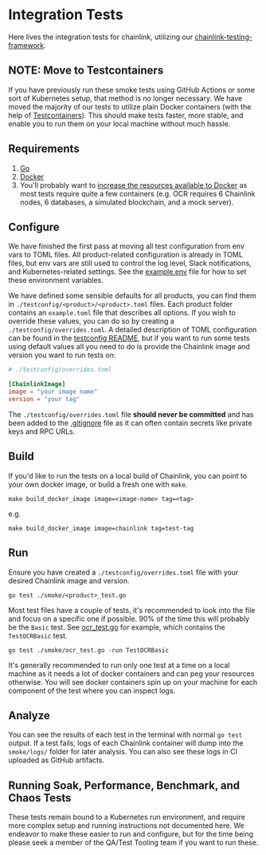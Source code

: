 # Integration Tests   

Here lives the integration tests for chainlink, utilizing our [chainlink-testing-framework](https://github.com/smartcontractkit/chainlink-testing-framework).

## NOTE: Move to Testcontainers

If you have previously run these smoke tests using GitHub Actions or some sort of Kubernetes setup, that method is no longer necessary. We have moved the majority of our tests to utilize plain Docker containers (with the help of [Testcontainers](https://golang.testcontainers.org/)). This should make tests faster, more stable, and enable you to run them on your local machine without much hassle.

## Requirements   

1. [Go](https://go.dev/)
2. [Docker](https://www.docker.com/)
3. You'll probably want to [increase the resources available to Docker](https://stackoverflow.com/questions/44533319/how-to-assign-more-memory-to-docker-container) as most tests require quite a few containers (e.g. OCR requires 6 Chainlink nodes, 6 databases, a simulated blockchain, and a mock server).

## Configure   

We have finished the first pass at moving all test configuration from env vars to TOML files. All product-related configuration is already in TOML files, but env vars are still used to control the log level, Slack notifications, and Kubernetes-related settings. See the [example.env](./example.env) file for how to set these environment variables.

We have defined some sensible defaults for all products, you can find them in `./testconfig/<product>/<product>.toml` files. Each product folder contains an `example.toml` file that describes all options. If you wish to override these values, you can do so by creating a `./testconfig/overrides.toml`. A detailed description of TOML configuration can be found in the [testconfig README](./testconfig/README.md), but if you want to run some tests using default values all you need to do is provide the Chainlink image and version you want to run tests on:
```toml
# ./testconfig/overrides.toml

[ChainlinkImage]
image = "your image name"
version = "your tag"
```

The `./testconfig/overrides.toml` file **should never be committed** and has been added to the [.gitignore](../.gitignore) file as it can often contain secrets like private keys and RPC URLs.

## Build

If you'd like to run the tests on a local build of Chainlink, you can point to your own docker image, or build a fresh one with `make`.

`make build_docker_image image=<image-name> tag=<tag>`

e.g.

`make build_docker_image image=chainlink tag=test-tag`

## Run

Ensure you have created a `./testconfig/overrides.toml` file with your desired Chainlink image and version.

`go test ./smoke/<product>_test.go`

Most test files have a couple of tests, it's recommended to look into the file and focus on a specific one if possible. 90% of the time this will probably be the `Basic` test. See [ocr_test.go](./smoke/ocr_test.go) for example, which contains the `TestOCRBasic` test.

`go test ./smoke/ocr_test.go -run TestOCRBasic`

It's generally recommended to run only one test at a time on a local machine as it needs a lot of docker containers and can peg your resources otherwise. You will see docker containers spin up on your machine for each component of the test where you can inspect logs.

## Analyze

You can see the results of each test in the terminal with normal `go test` output. If a test fails, logs of each Chainlink container will dump into the `smoke/logs/` folder for later analysis. You can also see these logs in CI uploaded as GitHub artifacts.

## Running Soak, Performance, Benchmark, and Chaos Tests

These tests remain bound to a Kubernetes run environment, and require more complex setup and running instructions not documented here. We endeavor to make these easier to run and configure, but for the time being please seek a member of the QA/Test Tooling team if you want to run these.
